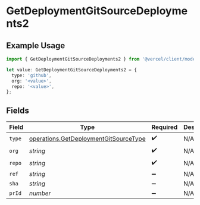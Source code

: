 # GetDeploymentGitSourceDeployments2

## Example Usage

```typescript
import { GetDeploymentGitSourceDeployments2 } from '@vercel/client/models/operations';

let value: GetDeploymentGitSourceDeployments2 = {
  type: 'github',
  org: '<value>',
  repo: '<value>',
};
```

## Fields

| Field  | Type                                                                                           | Required           | Description |
| ------ | ---------------------------------------------------------------------------------------------- | ------------------ | ----------- |
| `type` | [operations.GetDeploymentGitSourceType](../../models/operations/getdeploymentgitsourcetype.md) | :heavy_check_mark: | N/A         |
| `org`  | _string_                                                                                       | :heavy_check_mark: | N/A         |
| `repo` | _string_                                                                                       | :heavy_check_mark: | N/A         |
| `ref`  | _string_                                                                                       | :heavy_minus_sign: | N/A         |
| `sha`  | _string_                                                                                       | :heavy_minus_sign: | N/A         |
| `prId` | _number_                                                                                       | :heavy_minus_sign: | N/A         |
